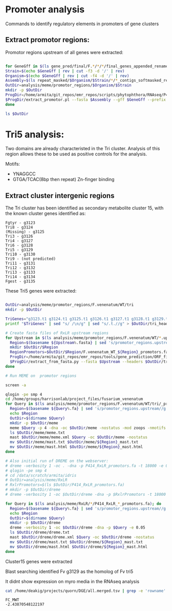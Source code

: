 # Promoter analysis

Commands to identify regulatory elements in promoters of gene clusters

## Extract promotor regions:

Promotor regions upstream of all genes were extracted:

```bash

for GeneGff in $(ls gene_pred/final/F.*/*/*/final_genes_appended_renamed.gff3 | grep -w 'WT'); do
Strain=$(echo $GeneGff | rev | cut -f3 -d '/' | rev)
Organism=$(echo $GeneGff | rev | cut -f4 -d '/' | rev)
Assembly=$(ls repeat_masked/$Organism/$Strain/*/*_contigs_softmasked_repeatmasker_TPSI_appended.fa | grep 'ncbi')
OutDir=analysis/meme/promotor_regions/$Organism/$Strain
mkdir -p $OutDir
ProgDir=/home/armita/git_repos/emr_repos/scripts/phytophthora/RNAseq/P414/motif_discovery
$ProgDir/extract_promotor.pl --fasta $Assembly --gff $GeneGff --prefix $OutDir/${Strain} --ranges 1:100 101:200 201:300 301:400 401:500
done

ls $OutDir
```

# Tri5 analysis:

Two domains are already characteristed in the Tri cluster. Analysis of this
region allows these to be used as positive controls for the analysis.

Motifs:
* YNAGGCC
* GTGA/TCAC(8bp then repeat) Zn-finger binding


## Extract cluster intergenic regions

The Tri cluster has been identified as secondary metabolite cluster 15, with the
 known cluster genes identified as:
```
Fgtyr - g3123
Tri8 - g3124
(Missing) - g3125
Tri3 - g3126
Tri4 - g3127
Tri6 - g3128
Tri5 - g3129
Tri10 - g3130
Tri9 - (not predicted)
Tri11 - g3131
Tri12 - g3132
Tri13 - g3133
Tri14 - g3134
Fgest - g3135
```

These Tri5 genes were extracted:

```bash

OutDir=analysis/meme/promotor_regions/F.venenatum/WT/tri
mkdir -p $OutDir

TriGenes="g3123.t1 g3124.t1 g3125.t1 g3126.t1 g3127.t1 g3128.t1 g3129.t1 g3130.t1 g3131.t1 g3132.t1 g3133.t1 g3134.t1 g3135.t1"
printf "$TriGenes" | sed "s/ /\n/g" | sed "s/.t.//g" > $OutDir/tri_headers.txt

# Create fasta files of RxLR upstream regions
for Upstream in $(ls analysis/meme/promotor_regions/F.venenatum/WT/*.upstream*.fasta); do
  Region=$(basename ${Upstream%.fasta} | sed 's/promotor_regions.upstream//g')
  mkdir $OutDir/$Region
  RegionPromotors=$OutDir/$Region/F.venenatum_WT_${Region}_promotors.fa
  ProgDir=/home/armita/git_repos/emr_repos/tools/gene_prediction/ORF_finder
  $ProgDir/extract_from_fasta.py --fasta $Upstream --headers $OutDir/tri_headers.txt > $RegionPromotors
done
```


```bash
# Run MEME on  promotor regions

screen -a

qlogin -pe smp 4
cd /home/groups/harrisonlab/project_files/fusarium_venenatum
for Query in $(ls analysis/meme/promotor_regions/F.venenatum/WT/tri/_promotors.fa); do
  Region=$(basename ${Query%.fa} | sed 's/promotor_regions.upstream//g')
  echo $Region
  OutDir=$(dirname $Query)
  mkdir -p $OutDir/meme
  meme $Query -p 4 -dna -oc $OutDir/meme -nostatus -mod zoops -nmotifs 5 -minw 6 -maxw 20 -objfun classic -revcomp -markov_order 0
  ls $OutDir/meme/meme.txt
  mast $OutDir/meme/meme.xml $Query -oc $OutDir/meme -nostatus
  mv $OutDir/meme/mast.txt $OutDir/meme/${Region}_mast.txt
  mv $OutDir/meme/mast.html $OutDir/meme/${Region}_mast.html
done

# Also initial run of DREME on the webserver:
# dreme -verbosity 1 -oc . -dna -p P414_RxLR_promotors.fa -t 18000 -e 0.05 -dfile description
# qlogin -pe smp 4
# cd /data/scratch/armita/idris
# OutDir=analysis/meme/RxLR
# RxlrPromotors=$(ls $OutDir/P414_RxLR_promotors.fa)
# mkdir -p $OutDir/dreme
# dreme -verbosity 1 -oc $OutDir/dreme -dna -p $RxlrPromotors -t 18000 -e 0.05

for Query in $(ls analysis/meme/RxLR/*/P414_RxLR_*_promotors.fa); do
  Region=$(basename ${Query%.fa} | sed 's/promotor_regions.upstream//g')
  echo $Region
  OutDir=$(dirname $Query)
  mkdir -p $OutDir/dreme
  dreme -verbosity 1 -oc $OutDir/dreme -dna -p $Query -e 0.05
  ls $OutDir/dreme/dreme.txt
  mast $OutDir/dreme/dreme.xml $Query -oc $OutDir/dreme -nostatus
  mv $OutDir/dreme/mast.txt $OutDir/dreme/${Region}_mast.txt
  mv $OutDir/dreme/mast.html $OutDir/dreme/${Region}_mast.html
done
```





Cluster15 genes were extracted


Blast searching identified Fv g3129 as the homolog of Fv tri5

It didnt show expression on myro media in the RNAseq analysis
```bash
cat /home/deakig/projects/quorn/DGE/all.merged.tsv | grep -e 'rowname' -e 'g3129' |cut -f9
```
```
FC_MWT
-2.43870548122197
```


```bash


```
